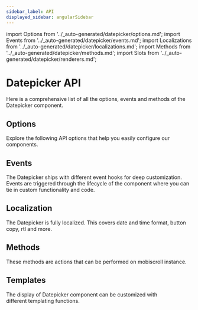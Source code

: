 ```yaml
---
sidebar_label: API
displayed_sidebar: angularSidebar
---
```


import Options from '../\_auto-generated/datepicker/options.md';
import Events from '../\_auto-generated/datepicker/events.md';
import Localizations from '../\_auto-generated/datepicker/localizations.md';
import Methods from '../\_auto-generated/datepicker/methods.md';
import Slots from '../_auto-generated/datepicker/renderers.md';

# Datepicker API

Here is a comprehensive list of all the options, events and methods of the Datepicker component.

<div className="option-list">

## Options
Explore the following API options that help you easily configure our components.

<Options />

## Events
The Datepicker ships with different event hooks for deep customization. Events are triggered through the lifecycle of the component where you can tie in custom functionality and code.

<Events />

## Localization
The Datepicker is fully localized. This covers date and time format, button copy, rtl and more.

<Localizations />

## Methods
These methods are actions that can be performed on mobiscroll instance.

<Methods />

## Templates
The display of Datepicker component can be customized with different templating functions.

<Slots />

</div>
